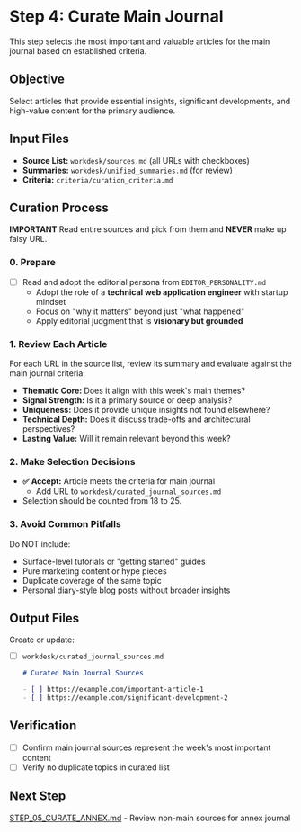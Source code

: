 # Step 4: Curate Main Journal

This step selects the most important and valuable articles for the main journal based on established criteria.

## Objective

Select articles that provide essential insights, significant developments, and high-value content for the primary audience.

## Input Files

- **Source List:** `workdesk/sources.md` (all URLs with checkboxes)
- **Summaries:** `workdesk/unified_summaries.md` (for review)
- **Criteria:** `criteria/curation_criteria.md`

## Curation Process

**IMPORTANT** Read entire sources and pick from them and **NEVER** make up falsy URL.

### 0. Prepare

- [ ] Read and adopt the editorial persona from `EDITOR_PERSONALITY.md`
  - Adopt the role of a **technical web application engineer** with startup mindset
  - Focus on "why it matters" beyond just "what happened"
  - Apply editorial judgment that is **visionary but grounded**

### 1. Review Each Article

For each URL in the source list, review its summary and evaluate against the main journal criteria:

- **Thematic Core:** Does it align with this week's main themes?
- **Signal Strength:** Is it a primary source or deep analysis?
- **Uniqueness:** Does it provide unique insights not found elsewhere?
- **Technical Depth:** Does it discuss trade-offs and architectural perspectives?
- **Lasting Value:** Will it remain relevant beyond this week?

### 2. Make Selection Decisions

- **✅ Accept:** Article meets the criteria for main journal
  - Add URL to `workdesk/curated_journal_sources.md`
- Selection should be counted from 18 to 25.

### 3. Avoid Common Pitfalls

Do NOT include:

- Surface-level tutorials or "getting started" guides
- Pure marketing content or hype pieces
- Duplicate coverage of the same topic
- Personal diary-style blog posts without broader insights

## Output Files

Create or update:

- [ ] `workdesk/curated_journal_sources.md`

  ```markdown
  # Curated Main Journal Sources

  - [ ] https://example.com/important-article-1
  - [ ] https://example.com/significant-development-2
  ```

## Verification

- [ ] Confirm main journal sources represent the week's most important content
- [ ] Verify no duplicate topics in curated list

## Next Step

[STEP_05_CURATE_ANNEX.md](STEP_05_CURATE_ANNEX.md) - Review non-main sources for annex journal
